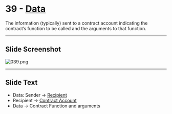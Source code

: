 # 39 - [Data](Data.md)

The information (typically) sent to a contract account indicating the contract’s function to be called and the arguments to that function.

___
## Slide Screenshot
![039.png](../../images/ethereum101/039.png)
___
## Slide Text
- Data: Sender -> [Recipient](Recipient.md)
- Recipient -> [Contract Account](Contract%20Account.md)
- Data -> Contract Function and arguments
